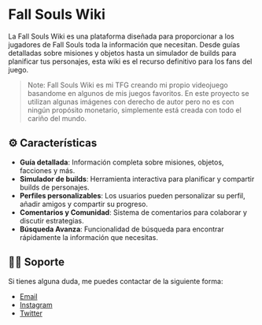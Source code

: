 # Fall Souls Wiki

La Fall Souls Wiki es una plataforma diseñada para proporcionar a los jugadores de Fall Souls toda la información que necesitan. Desde guías detalladas sobre misiones y objetos hasta un simulador de builds para planificar tus personajes, esta wiki es el recurso definitivo para los fans del juego.

> Note: Fall Souls Wiki es mi TFG creando mi propio videojuego basandome en algunos de mis juegos favoritos. En este proyecto se utilizan algunas imágenes con derecho de autor pero no es con ningún propósito monetario, simplemente está creada con todo el cariño del mundo.

## ⚙️ Características

- **Guía detallada**: Información completa sobre misiones, objetos, facciones y más.
- **Simulador de builds**: Herramienta interactiva para planificar y compartir builds de personajes.
- **Perfiles personalizables**: Los usuarios pueden personalizar su perfil, añadir amigos y compartir su progreso.
- **Comentarios y Comunidad**: Sistema de comentarios para colaborar y discutir estrategias.
- **Búsqueda Avanza**: Funcionalidad de búsqueda para encontrar rápidamente la información que necesitas.

## 🙋‍♂️ Soporte

Si tienes alguna duda, me puedes contactar de la siguiente forma:

- [Email](mailto:kinog28@gmail.com)
- [Instagram](https://twitter.com/mem0ai)
- [Twitter](https://twitter.com/mem0ai)
